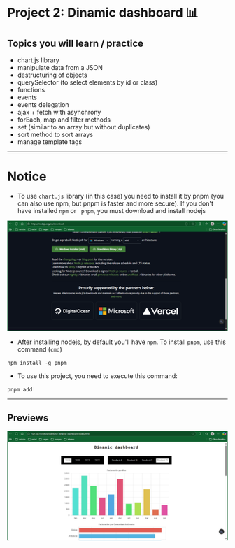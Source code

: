 # Project 2: Dinamic dashboard 📊

## Topics you will learn / practice
- chart.js library
- manipulate data from a JSON
- destructuring of objects
- querySelector (to select elements by id or class)
- functions 
- events
- events delegation
- ajax + fetch with asynchrony
- forEach, map and filter methods
- set (similar to an array but without duplicates)
- sort method to sort arrays
- manage template tags

--- 

# Notice
- To use `chart.js` library (in this case) you need to install it by pnpm (you can also use npm, but pnpm is faster and more secure). If you don't have installed `npm` or `
pnpm`, you must download and install nodejs

![install nodejs](./assets/extra/install-node.png)

- After installing nodejs, by default you'll have `npm`. To install `pnpm`, use this command (`cmd`)

```
npm install -g pnpm 
```

- To use this project, you need to execute this command: 
```
pnpm add
```

---

## Previews

<p align="center">
    <img src="./assets/extra/preview.png">
    <br>
    <br>
</p>